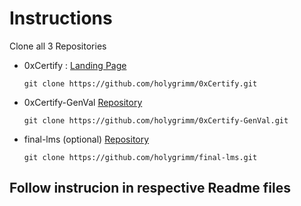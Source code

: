 
# Instructions

Clone all 3 Repositories
- 0xCertify : [Landing Page](https://github.com/afnan006/0xCertify-landing)
    ```
    git clone https://github.com/holygrimm/0xCertify.git
    ```
- 0xCertify-GenVal [Repository](https://github.com/afnan006/0xCertify-CertGenVal)
    ```
    git clone https://github.com/holygrimm/0xCertify-GenVal.git
    ```

- final-lms (optional) [Repository](https://github.com/afnan006/0xCertify-lms)
    ```
    git clone https://github.com/holygrimm/final-lms.git
    ```

## Follow instrucion in respective Readme files

